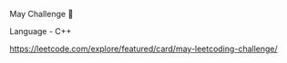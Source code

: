 May Challenge 🌼

Language - C++

https://leetcode.com/explore/featured/card/may-leetcoding-challenge/
